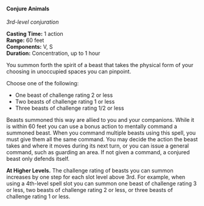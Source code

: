 #### Conjure Animals
<!-- TODO Check and tag this spell -->
<!-- markdownlint-disable-next-line no-emphasis-as-heading -->
_3rd-level conjuration_

**Casting Time:** 1 action \
**Range:** 60 feet \
**Components:** V, S \
**Duration:** Concentration, up to 1 hour

You summon forth the spirit of a beast that takes the physical form of your choosing in unoccupied spaces you can pinpoint.

Choose one of the following:

- One beast of challenge rating 2 or less
- Two beasts of challenge rating 1 or less
- Three beasts of challenge rating 1/2 or less

Beasts summoned this way are allied to you and your companions.
While it is within 60 feet you can use a bonus action to mentally command a summoned beast.
When you command multiple beasts using this spell, you must give them all the same command.
You may decide the action the beast takes and where it moves during its next turn, or you can issue a general command, such as guarding an area.
If not given a command, a conjured beast only defends itself.

**At Higher Levels.**
The challenge rating of beasts you can summon increases by one step for each slot level above 3rd.
For example, when using a 4th-level spell slot you can summon one beast of challenge rating 3 or less, two beasts of challenge rating 2 or less, or three beasts of challenge rating 1 or less.
